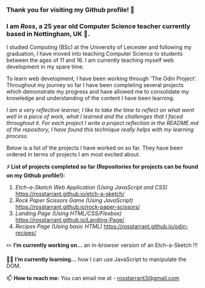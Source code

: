 ### Thank you for visiting my Github profile! 👋 
### I am _Ross_, a 25 year old Computer Science teacher currently based in Nottingham, UK :european_castle:.

I studied Computing (BSc) at the University of Leicester and following my graduation, I have moved into teaching Computer Science to students between the ages of 11 and 16. I am currently teaching myself web development in my spare time.

To learn web development, I have been working through 'The Odin Project'. Throughout my journey so far I have been completing several projects which demonstrate my progress and have allowed me to consolidate my knowledge and understanding of the content I have been learning. 

_I am a very reflective learner, I like to take the time to reflect on what went well in a piece of work, what I learned and the challenges that I faced throughout it. For each project I write a project reflection in the README.md of the repository, I have found this technique really helps with my learning process._

Below is a list of the projects I have worked on so far. They have been ordered in terms of projects I am most excited about.

**⚡ List of projects completed so far (Repositories for projects can be found on my Github profile!):**
1. _Etch-a-Sketch Web Application (Using JavaScript and CSS)_ https://rosstarrant.github.io/etch-a-sketch/
2. _Rock Paper Scissors Game (Using JavaScript)_ https://rosstarrant.github.io/rock-paper-scissors/
3. _Landing Page (Using HTML/CSS/Flexbox)_ https://rosstarrant.github.io/Landing-Page/
4. _Recipes Page (Using basic HTML)_ https://rosstarrant.github.io/odin-recipes/

:pencil2: **I’m currently working on...** an in-browser version of an Etch-a-Sketch !!!

:man_student: **I’m currently learning...** how I can use JavaScript to manipulate the DOM.

📫 **How to reach me:** You can email me at - rosstarrant3@gmail.com

